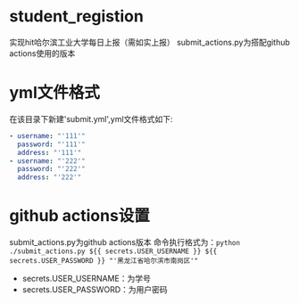 # student_registion
实现hit哈尔滨工业大学每日上报（需如实上报）
submit_actions.py为搭配github actions使用的版本
# yml文件格式
在该目录下新建'submit.yml',yml文件格式如下:
```yaml
- username: "'111'"
  password: "'111'"
  address: "'111'"
- username: "'222'"
  password: "'222'"
  address: "'222'"
```
# github actions设置
submit_actions.py为github actions版本
命令执行格式为：`python ./submit_actions.py ${{ secrets.USER_USERNAME }} ${{ secrets.USER_PASSWORD }} "'黑龙江省哈尔滨市南岗区'"`
* secrets.USER_USERNAME：为学号
* secrets.USER_PASSWORD：为用户密码

